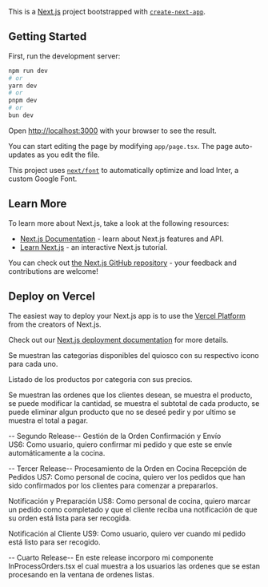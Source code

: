 This is a [Next.js](https://nextjs.org/) project bootstrapped with [`create-next-app`](https://github.com/vercel/next.js/tree/canary/packages/create-next-app).

## Getting Started

First, run the development server:

```bash
npm run dev
# or
yarn dev
# or
pnpm dev
# or
bun dev
```

Open [http://localhost:3000](http://localhost:3000) with your browser to see the result.

You can start editing the page by modifying `app/page.tsx`. The page auto-updates as you edit the file.

This project uses [`next/font`](https://nextjs.org/docs/basic-features/font-optimization) to automatically optimize and load Inter, a custom Google Font.

## Learn More

To learn more about Next.js, take a look at the following resources:

- [Next.js Documentation](https://nextjs.org/docs) - learn about Next.js features and API.
- [Learn Next.js](https://nextjs.org/learn) - an interactive Next.js tutorial.

You can check out [the Next.js GitHub repository](https://github.com/vercel/next.js/) - your feedback and contributions are welcome!

## Deploy on Vercel

The easiest way to deploy your Next.js app is to use the [Vercel Platform](https://vercel.com/new?utm_medium=default-template&filter=next.js&utm_source=create-next-app&utm_campaign=create-next-app-readme) from the creators of Next.js.

Check out our [Next.js deployment documentation](https://nextjs.org/docs/deployment) for more details.

Se muestran las categorias disponibles del quiosco con su respectivo icono para cada uno.

Listado de los productos por categoria con sus precios.

Se muestran las ordenes que los clientes desean, se muestra el producto, se puede modificar la cantidad, se muestra el subtotal de cada producto, se puede eliminar algun producto que no se deseé pedir y por ultimo se muestra el total a pagar.

-- Segundo Release--
Gestión de la Orden
Confirmación y Envío
US6: Como usuario, quiero confirmar mi pedido y que este se envíe automáticamente a la cocina.


-- Tercer Release--
Procesamiento de la Orden en Cocina
Recepción de Pedidos
US7: Como personal de cocina, quiero ver los pedidos que han sido confirmados por los clientes para comenzar a prepararlos.

Notificación y Preparación
US8: Como personal de cocina, quiero marcar un pedido como completado y que el cliente reciba una notificación de que su orden está lista para ser recogida.

Notificación al Cliente
US9: Como usuario, quiero ver cuando mi pedido está listo para ser recogido.

-- Cuarto Release--
En este release incorporo mi componente InProcessOrders.tsx el cual muestra a los usuarios las ordenes que se estan procesando en la ventana de ordenes listas.